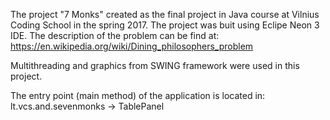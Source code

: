 The project "7 Monks" created as the final project in Java course at Vilnius Coding School in 
the spring 2017.
The project was buit using Eclipe Neon 3 IDE.
The description of the problem can be find at:
https://en.wikipedia.org/wiki/Dining_philosophers_problem

Multithreading and graphics from SWING framework were used in this project.

The entry point (main method) of the application is located in:
lt.vcs.and.sevenmonks -> TablePanel
